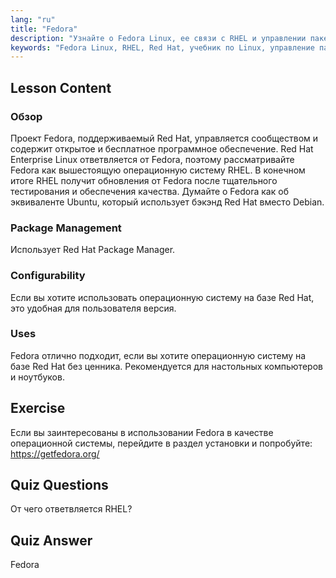 ```yaml
---
lang: "ru"
title: "Fedora"
description: "Узнайте о Fedora Linux, ее связи с RHEL и управлении пакетами. Узнайте, почему Fedora — отличная бесплатная ОС на базе Red Hat для начинающих и настольных компьютеров."
keywords: "Fedora Linux, RHEL, Red Hat, учебник по Linux, управление пакетами, Linux для начинающих, руководство по Linux, бесплатная ОС"
---
```


## Lesson Content

### Обзор

Проект Fedora, поддерживаемый Red Hat, управляется сообществом и содержит открытое и бесплатное программное обеспечение. Red Hat Enterprise Linux ответвляется от Fedora, поэтому рассматривайте Fedora как вышестоящую операционную систему RHEL. В конечном итоге RHEL получит обновления от Fedora после тщательного тестирования и обеспечения качества. Думайте о Fedora как об эквиваленте Ubuntu, который использует бэкэнд Red Hat вместо Debian.

### Package Management

Использует Red Hat Package Manager.

### Configurability

Если вы хотите использовать операционную систему на базе Red Hat, это удобная для пользователя версия.

### Uses

Fedora отлично подходит, если вы хотите операционную систему на базе Red Hat без ценника. Рекомендуется для настольных компьютеров и ноутбуков.

## Exercise

Если вы заинтересованы в использовании Fedora в качестве операционной системы, перейдите в раздел установки и попробуйте: <https://getfedora.org/>

## Quiz Questions

От чего ответвляется RHEL?

## Quiz Answer

Fedora
